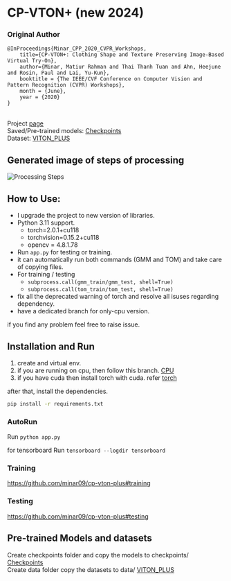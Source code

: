 # CP-VTON+ (new 2024)

### Original Author
```
@InProceedings{Minar_CPP_2020_CVPR_Workshops,
	title={CP-VTON+: Clothing Shape and Texture Preserving Image-Based Virtual Try-On},
	author={Minar, Matiur Rahman and Thai Thanh Tuan and Ahn, Heejune and Rosin, Paul and Lai, Yu-Kun},
	booktitle = {The IEEE/CVF Conference on Computer Vision and Pattern Recognition (CVPR) Workshops},
	month = {June},
	year = {2020}
}
```

<br/>Project [page](https://minar09.github.io/cpvtonplus/)
<br/>Saved/Pre-trained models: [Checkpoints](https://1drv.ms/u/s!Ai8t8GAHdzVUiQA-o3C7cnrfGN6O?e=EaRiFP)
<br/>Dataset: [VITON_PLUS](https://1drv.ms/u/s!Ai8t8GAHdzVUiQQYX0azYhqIDPP6?e=4cpFTI)

## Generated image of steps of processing

![Processing Steps](https://drive.google.com/uc?export=view&id=1EeNsKLBLHxWUIqFXxVqkJ8siAd7PzaHy)

## How to Use:
- I upgrade the project to new version of libraries.
- Python 3.11 support.
  - torch=2.0.1+cu118
  - torchvision=0.15.2+cu118
  - opencv = 4.8.1.78
- Run `app.py` for testing or training. 
- it can automatically run both commands (GMM and TOM) and take care of copying files. 
- For training / testing 
  - `subprocess.call(gmm_train/gmm_test, shell=True)`
  - `subprocess.call(tom_train/tom_test, shell=True)`
- fix all the deprecated warning of torch and resolve all isuses regarding dependency.
- have a dedicated branch for only-cpu version.

if you find any problem feel free to raise issue.


## Installation and Run
1) create and virtual env.
2) if you are running on cpu, then follow this branch. [CPU](https://github.com/ARajgor/cp-vton-plus/tree/cpu)
3) if you have cuda then install torch with cuda. refer [torch](https://pytorch.org/get-started/locally/)

after that, install the dependencies.
```bash
pip install -r requirements.txt
```

### AutoRun
Run `python app.py`

for tensorboard Run `tensorboard --logdir tensorboard`

### Training
https://github.com/minar09/cp-vton-plus#training
### Testing
https://github.com/minar09/cp-vton-plus#testing

## Pre-trained Models and datasets

Create checkpoints folder and copy the models to checkpoints/ [Checkpoints](https://1drv.ms/u/s!Ai8t8GAHdzVUiQA-o3C7cnrfGN6O?e=EaRiFP)\
Create data folder copy the datasets to data/ [VITON_PLUS](https://1drv.ms/u/s!Ai8t8GAHdzVUiQQYX0azYhqIDPP6?e=4cpFTI)

